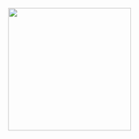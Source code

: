 <p align="left">
  <img src="https://semanadelcannabis.cayetano.edu.pe/assets/img/logo-upch.png" width="250"> 
</p>







